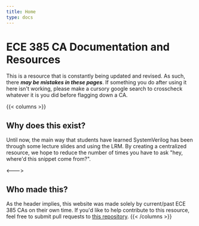 ```yaml
---
title: Home
type: docs
---
```


# ECE 385 CA Documentation and Resources

This is a resource that is constantly being updated and revised. As such, there **_may be mistakes in these pages_**. If something you do after using it here isn't working, please make a cursory google search to crosscheck whatever it is you did before flagging down a CA.

{{< columns >}}

## Why does this exist?

Until now, the main way that students have learned SystemVerilog has been through some lecture slides and using the LRM. By creating a centralized resource, we hope to reduce the number of times you have to ask "hey, where'd this snippet come from?".

<--->

## Who made this?

As the header implies, this website was made solely by current/past ECE 385 CAs on their own time. If you'd like to help contribute to this resource, feel free to submit pull requests to [this repository](https://github.com/pradyungn/ece385-systemverilog-docs).
{{< /columns >}}
